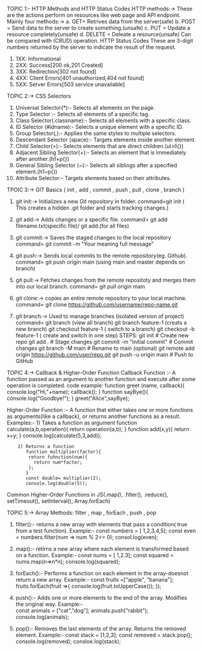 TOPIC 1:- HTTP Methods and HTTP Status Codes
 HTTP methods:-> These are the actions perform on resources like web page and API endpoint.
 Mainly four methods:->
   a. GET= Retrives data from the server(safe)
   b. POST = Send data to the server to create something.(unsafe)
   c. PUT = Update a resource completely(unsafe)
   d. DELETE = Deleate a resource(unsafe)
   Can be compared with (CRUD) operation.
 HTTP Status Codes
  These are 3-digit numbers returned by the server to indicate the result of the request.
   1) 1XX: Informational
   2) 2XX: Success[200 ok,201 Created]
   3) 3XX: Redirection[302 not found]
   4) 4XX: Client Errors[401 unauthorized,404 not found]
   5) 5XX: Server Errors[503 service unavailable]

TOPIC 2:-> CSS Selectors
 1) Universal Selector(*):- Selects all elements on the page.
 2) Type Selector :- Selects all elements of a specific tag.
 3) Class Selector(.classname):- Selects all elements with a specific class.
 4) ID Selector (#idname):- Selects a unique element with a specific ID.
 5) Group Selector(,):- Applies the same styles to multiple selectors.
 6) Descendant Selector (space):- Targets elements inside another element.
 7) Child Selector(>):- Selects elements that are direct children.(ul>li{})
 8) Adjacent Sibling Selector(+):- Selects an element that is immediately after another.(h1+p{})
 9) General Sibling Selector (~):- Selects all siblings after a specified element.(h1~p{})
 10) Attribute Selector:- Targets elements based on their attributes.

TPOIC 3:->  GIT Basics ( init , add , commit , push , pull , clone , branch )
  1. git init:-> Initializes a new Git repository in folder.
     command=git init ( This creates a hidden .git folder and starts tracking changes.)
  
  2. git add:-> Adds changes or a specific file.
      command= git add filename.txt(specific file)/ git add.(for all files)
  
  3. git commit:-> Saves the staged changes to the local repository
      command= git commit -m "Your meaning full message"
  
  4. git push:-> Sends local commits to the remote repository(eg. Github).
      command= git push origin main (using main and master depends on branch)

  5. git pull:-> Fetches changes from the remote repositoty and merges them into  our local branch.
      command= git pull origin main

  6. git clone:-> copies an entire remote repository to your local machine.
     command= git clone https://github.com/username/repo-name.git

  7. git branch:-> Used to manage branches (isolated version of project)
      command= git branch (view all branch)
               git branch feature-1 (creats a new branch)
               git checkout feature-1 ( switch to a branch)
               git checkout -b feature-1 ( create and switch in one step)
STEPS:
git init                    # Create new repo
git add .                   # Stage changes
git commit -m "Initial commit"  # Commit changes
git branch -M main          # Rename to main (optional)
git remote add origin https://github.com/user/repo.git
git push -u origin main     # Push to GitHub          

TOPIC 4:-> Callback & Higher-Order Function
  Callback Function :- A function passed as an argument to another function and execute after some operation is completed.
   code example:
               function greet (name, callback){
                console.log("Hi,"+name);
                callback();
               } 
               function sayBye(){
                console.log("Goodbye!");
               }
               greet("Alice",sayBye);

  Higher-Order Function :- A function that either takes one or more functions as arguments(like a callback), or returns another functions as a result.
  Examples:-
       1) Takes a function as argument
          function calculate(a,b,operation){
            return operation(a,b);
          } 
           function add(x,y){
             return x+y;
           }
           console.log(calculate(5,3,add));

        2) Returns a function
           function multiplier(factor){
            return fuhnction(num){
              return num*factor;
            };
           }  
           const double= multiplier(2);
           console.log(double(5));
 Common Higher-Order Functions in JS(.map(), .filter(), .reduce(), setTimeout(), setInterval(), Array.forEach)

TOPIC 5:-> Array Methods: filter , map , forEach , push , pop

  1) filter():- returns a new array with elements that pass a condition( true from a test function).
   Example:-
    const numbers = [ 1,2,3,4,5];
    const even = numbers.filter(num => num % 2== 0);
    consol.log(even);

  2) map():- retirns a new array where each element is transformed based on a function.
   Example:-
     const nums = [ 1,2.3];
     const squared = nums.map(n=>n*n);
     console.log(squared);

  3) forEach():- Performs a function on each element in the array-doesnot return a new array.
   Example:-
       const fruits =["apple", "banana"];
       fruits.forEach(fruit =>{
         console.log(fruit.toUpperCase());
       });

  4) push():- Adds one or more elements to the end of the array. Modifies the original way.
    Example:-      
      const animals = ["cat","dog"];
      animals.push("rabbit");
      console.log(animals);
  
  5) pop():- Removes the last elements of the array. Returns the removed element.
     Example:-
       const stack = [1,2,3];
       const removed = stack.pop();
       console.log(removed);
       consloe.log(stack);
       


   

